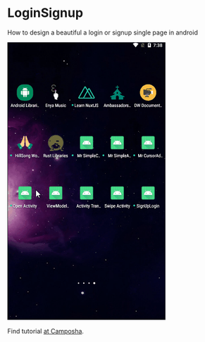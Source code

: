 # LoginSignup
How to design a beautiful a login or signup single page in android

![How to design a beautiful a login or signup single page in android](SignUpLogin.gif)


Find tutorial [at Camposha](https://camposha.info/android-examples/android-login-signup/).
